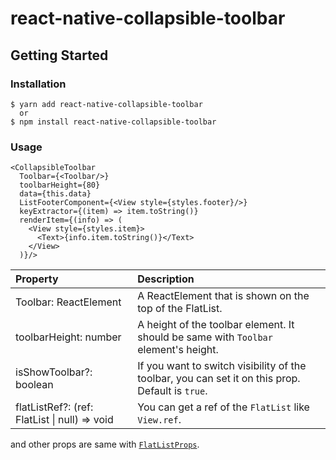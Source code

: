 # react-native-collapsible-toolbar

## Getting Started

### Installation

```
$ yarn add react-native-collapsible-toolbar
  or
$ npm install react-native-collapsible-toolbar
```

### Usage

```tsx
<CollapsibleToolbar
  Toolbar={<Toolbar/>}
  toolbarHeight={80}
  data={this.data}
  ListFooterComponent={<View style={styles.footer}/>}
  keyExtractor={(item) => item.toString()}
  renderItem={(info) => (
    <View style={styles.item}>
      <Text>{info.item.toString()}</Text>
    </View>
  )}/>
```

|Property|Description|
|:-|:-|
|Toolbar: ReactElement|A ReactElement that is shown on the top of the FlatList. |
|toolbarHeight: number|A height of the toolbar element. It should be same with `Toolbar` element's height.|
|isShowToolbar?: boolean|If you want to switch visibility of the toolbar, you can set it on this prop. Default is `true`.|
|flatListRef?: (ref: FlatList<any> \| null) => void|You can get a ref of the `FlatList` like `View.ref`.|

and other props are same with [`FlatListProps`](https://facebook.github.io/react-native/docs/flatlist).